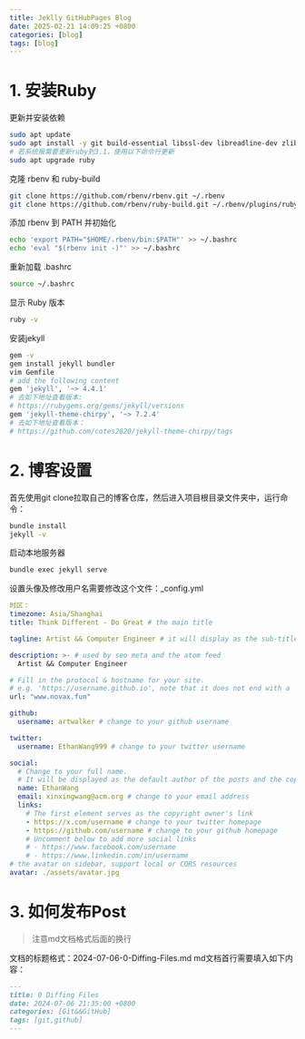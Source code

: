 ```yaml
---  
title: Jeklly GitHubPages Blog  
date: 2025-02-21 14:09:25 +0800   
categories: [blog]  
tags: [blog]  
---  
```

# 1. 安装Ruby
更新并安装依赖
```bash
sudo apt update
sudo apt install -y git build-essential libssl-dev libreadline-dev zlib1g-dev rbenv libyaml-dev ruby3.0-dev
# 若系统报需要更新ruby到3.1，使用以下命令行更新
sudo apt upgrade ruby
```
克隆 rbenv 和 ruby-build
```bash
git clone https://github.com/rbenv/rbenv.git ~/.rbenv
git clone https://github.com/rbenv/ruby-build.git ~/.rbenv/plugins/ruby-build
```

添加 rbenv 到 PATH 并初始化
```bash
echo 'export PATH="$HOME/.rbenv/bin:$PATH"' >> ~/.bashrc
echo 'eval "$(rbenv init -)"' >> ~/.bashrc
```

重新加载 .bashrc
```bash
source ~/.bashrc
```

显示 Ruby 版本
```bash
ruby -v
```

安装jekyll
```bash
gem -v
gem install jekyll bundler
vim Gemfile
# add the following content
gem 'jekyll', '~> 4.4.1'
# 去如下地址查看版本:
# https://rubygems.org/gems/jekyll/versions
gem 'jekyll-theme-chirpy', '~> 7.2.4'
# 去如下地址查看版本：
# https://github.com/cotes2020/jekyll-theme-chirpy/tags
```

# 2. 博客设置
首先使用git clone拉取自己的博客仓库，然后进入项目根目录文件夹中，运行命令：
```bash
bundle install
jekyll -v
```
启动本地服务器
```bash
bundle exec jekyll serve
```
设置头像及修改用户名需要修改这个文件：_config.yml
```yml
时区：
timezone: Asia/Shanghai
title: Think Different - Do Great # the main title

tagline: Artist && Computer Engineer # it will display as the sub-title

description: >- # used by seo meta and the atom feed
  Artist && Computer Engineer

# Fill in the protocol & hostname for your site.
# e.g. 'https://username.github.io', note that it does not end with a '/'.
url: "www.novax.fun"

github:
  username: artwalker # change to your github username

twitter:
  username: EthanWang999 # change to your twitter username

social:
  # Change to your full name.
  # It will be displayed as the default author of the posts and the copyright owner in the Footer
  name: EthanWang
  email: xinxingwang@acm.org # change to your email address
  links:
    # The first element serves as the copyright owner's link
    - https://x.com/username # change to your twitter homepage
    - https://github.com/username # change to your github homepage
    # Uncomment below to add more social links
    # - https://www.facebook.com/username
    # - https://www.linkedin.com/in/username
# the avatar on sidebar, support local or CORS resources
avatar: ./assets/avatar.jpg
```
# 3. 如何发布Post
> 注意md文档格式后面的换行

文档的标题格式：2024-07-06-0-Diffing-Files.md
md文档首行需要填入如下内容：
```md
---
title: 0 Diffing Files  
date: 2024-07-06 21:35:00 +0800  
categories: [Git&&GitHub]  
tags: [git,github]  
---
```

